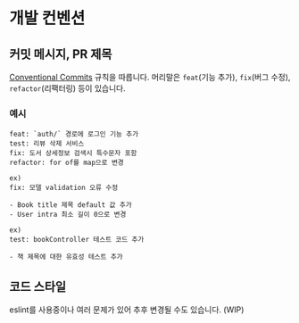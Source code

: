 # 개발 컨벤션

## 커밋 메시지, PR 제목

[Conventional Commits](https://www.conventionalcommits.org/ko/v1.0.0/) 규칙을 따릅니다. 머리말은 `feat`(기능 추가), `fix`(버그 수정), `refactor`(리팩터링) 등이 있습니다.

### 예시

```
feat: `auth/` 경로에 로그인 기능 추가
test: 리뷰 삭제 서비스
fix: 도서 상세정보 검색시 특수문자 포함
refactor: for of를 map으로 변경
```

```
ex)
fix: 모델 validation 오류 수정

- Book title 제목 default 값 추가
- User intra 최소 길이 0으로 변경

ex)
test: bookController 테스트 코드 추가 

- 책 제목에 대한 유효성 테스트 추가
```

## 코드 스타일

eslint를 사용중이나 여러 문제가 있어 추후 변경될 수도 있습니다. (WIP)
